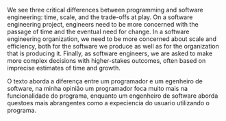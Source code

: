  We see three critical differences between programming and software engineering: time, scale, and the trade-offs at play.   On a software engineering project, engineers need to be more concerned with the passage of time and the eventual need for change. In a software engineering organization, we need to be more concerned about scale and efficiency, both for the software we produce as well as for the organization that is producing it. Finally, as software engineers, we are asked to make more complex decisions with higher-stakes outcomes, often based on imprecise estimates of time and growth.

 O texto aborda a diferença entre um programador e um egenheiro de software, na minha opinião um programador foca muito mais na funcionalidade do programa, enquanto um engenheiro de software aborda questoes mais abrangentes como a expeciencia do usuario utilizando o programa.